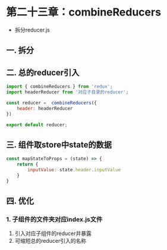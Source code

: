 # 第二十三章：combineReducers

* 拆分reducer.js

## 一. 拆分


## 二. 总的reducer引入
```javascript
import { combineReducers } from 'redux';
import headerReducer from '对应子目录的reducer';

const reducer =  combineReducers({
    header: headerReducer
})

export default reducer;
```

## 三. 组件取store中state的数据

```javascript
const mapStateToProps = (state) => {
    return {
        inputValue: state.header.inputValue
    }
}
```

## 四. 优化
### 1. 子组件的文件夹对应index.js文件
1. 引入对应子组件的reducer并暴露
2. 可缩短总的reducer引入的名称






<comment/>
<ad/>